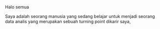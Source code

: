 Halo semua

Saya adalah seorang manusia yang sedang belajar untuk menjadi seorang data analis yang merupakan sebuah turning point dikarir saya,
